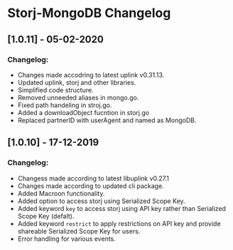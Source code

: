 # Storj-MongoDB Changelog

## [1.0.11] - 05-02-2020
### Changelog:
* Changes made accodring to latest uplink v0.31.13.
* Updated uplink, storj and other libraries.
* Simplified code structure.
* Removed unneeded aliases in mongo.go.
* Fixed path handeling in stroj.go.
* Added a downloadObject fucntion in storj.go
* Replaced partnerID with userAgent and named as MongoDB.

## [1.0.10] - 17-12-2019
### Changelog:
* Changess made according to latest libuplink v0.27.1
* Changes made according to updated cli package.
* Added Macroon functionality.
* Added option to access storj using Serialized Scope Key. 
* Added keyword `key` to access storj using API key rather than Serialized Scope Key (defalt).
* Added keyword `restrict` to apply restrictions on API key and provide shareable Serialized Scope Key for users.
* Error handling for various events.
